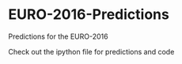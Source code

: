 # EURO-2016-Predictions
Predictions for the EURO-2016

Check out the ipython file for predictions and code
